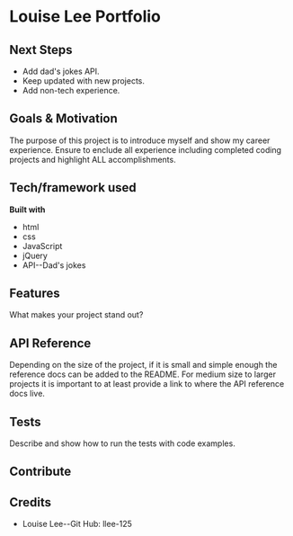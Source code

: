 # Louise Lee Portfolio

## Next Steps

- Add dad's jokes API.
- Keep updated with new projects.
- Add non-tech experience.

## Goals & Motivation

The purpose of this project is to introduce myself and show my career experience. Ensure to enclude all experience including completed coding projects and highlight ALL accomplishments.

## Tech/framework used

<b>Built with</b>

- html
- css
- JavaScript
- jQuery
- API--Dad's jokes

## Features

What makes your project stand out?

## API Reference

Depending on the size of the project, if it is small and simple enough the reference docs can be added to the README. For medium size to larger projects it is important to at least provide a link to where the API reference docs live.

## Tests

Describe and show how to run the tests with code examples.

## Contribute

## Credits

- Louise Lee--Git Hub: llee-125
